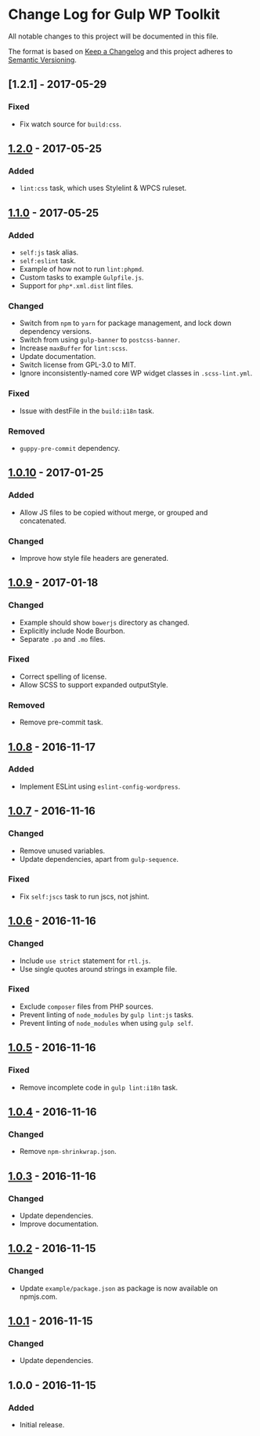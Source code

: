 # Change Log for Gulp WP Toolkit
All notable changes to this project will be documented in this file.

The format is based on [Keep a Changelog](http://keepachangelog.com/)
and this project adheres to [Semantic Versioning](http://semver.org/).

## [1.2.1] - 2017-05-29
### Fixed
- Fix watch source for `build:css`.

## [1.2.0] - 2017-05-25
### Added
- `lint:css` task, which uses Stylelint & WPCS ruleset.

## [1.1.0] - 2017-05-25
### Added
- `self:js` task alias.
- `self:eslint` task.
- Example of how not to run `lint:phpmd`.
- Custom tasks to example `Gulpfile.js`.
- Support for `php*.xml.dist` lint files.

### Changed
- Switch from `npm` to `yarn` for package management, and lock down dependency versions.
- Switch from using `gulp-banner` to `postcss-banner`.
- Increase `maxBuffer` for `lint:scss`.
- Update documentation.
- Switch license from GPL-3.0 to MIT.
- Ignore inconsistently-named core WP widget classes in `.scss-lint.yml`.

### Fixed
- Issue with destFile in the `build:i18n` task.

### Removed
- `guppy-pre-commit` dependency.

## [1.0.10] - 2017-01-25
### Added
- Allow JS files to be copied without merge, or grouped and concatenated.

### Changed
- Improve how style file headers are generated.

## [1.0.9] - 2017-01-18
### Changed
- Example should show `bowerjs` directory as changed.
- Explicitly include Node Bourbon.
- Separate `.po` and `.mo` files.

### Fixed
- Correct spelling of license.
- Allow SCSS to support expanded outputStyle.

### Removed
- Remove pre-commit task.

## [1.0.8] - 2016-11-17
### Added
- Implement ESLint using `eslint-config-wordpress`.

## [1.0.7] - 2016-11-16
### Changed
- Remove unused variables.
- Update dependencies, apart from `gulp-sequence`.

### Fixed
- Fix `self:jscs` task to run jscs, not jshint.

## [1.0.6] - 2016-11-16
### Changed
- Include `use strict` statement for `rtl.js`.
- Use single quotes around strings in example file.

### Fixed
- Exclude `composer` files from PHP sources.
- Prevent linting of `node_modules` by `gulp lint:js` tasks.
- Prevent linting of `node_modules` when using `gulp self`.

## [1.0.5] - 2016-11-16
### Fixed
- Remove incomplete code in `gulp lint:i18n` task.

## [1.0.4] - 2016-11-16
### Changed
- Remove `npm-shrinkwrap.json`.

## [1.0.3] - 2016-11-16
### Changed
- Update dependencies.
- Improve documentation.

## [1.0.2] - 2016-11-15
### Changed
- Update `example/package.json` as package is now available on npmjs.com.

## [1.0.1] - 2016-11-15
### Changed
- Update dependencies.

## 1.0.0 - 2016-11-15
### Added
- Initial release.

[1.2.0]: https://github.com/craigsimps/gulp-wp-toolkit/compare/1.1.0...1.2.0
[1.1.0]: https://github.com/craigsimps/gulp-wp-toolkit/compare/1.0.10...1.1.0
[1.0.10]: https://github.com/craigsimps/gulp-wp-toolkit/compare/1.0.9...1.0.10
[1.0.9]: https://github.com/craigsimps/gulp-wp-toolkit/compare/1.0.8...1.0.9
[1.0.8]: https://github.com/craigsimps/gulp-wp-toolkit/compare/1.0.7...1.0.8
[1.0.7]: https://github.com/craigsimps/gulp-wp-toolkit/compare/1.0.6...1.0.7
[1.0.6]: https://github.com/craigsimps/gulp-wp-toolkit/compare/1.0.5...1.0.6
[1.0.5]: https://github.com/craigsimps/gulp-wp-toolkit/compare/1.0.4...1.0.5
[1.0.4]: https://github.com/craigsimps/gulp-wp-toolkit/compare/1.0.3...1.0.4
[1.0.3]: https://github.com/craigsimps/gulp-wp-toolkit/compare/1.0.2...1.0.3
[1.0.2]: https://github.com/craigsimps/gulp-wp-toolkit/compare/1.0.1...1.0.2
[1.0.1]: https://github.com/craigsimps/gulp-wp-toolkit/compare/1.0.0...1.0.1

